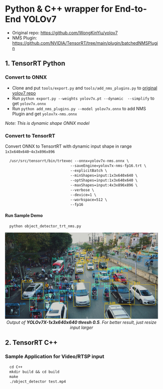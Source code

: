 # Python & C++ wrapper for End-to-End YOLOv7
- Original repo: https://github.com/WongKinYiu/yolov7
- NMS Plugin: https://github.com/NVIDIA/TensorRT/tree/main/plugin/batchedNMSPlugin

## 1. TensorRT Python
### Convert to ONNX
- Clone and put ```tools/export.py``` and ```tools/add_nms_plugins.py``` to [original yolov7 repo](https://github.com/WongKinYiu/yolov7)
- Run ```python export.py --weights yolov7x.pt --dynamic  --simplify``` to get ```yolov7x.onnx```
- Run ```python add_nms_plugins.py --model yolov7x.onnx``` to add NMS Plugin and get ```yolov7x-nms.onnx```

<i> Note: This is dynamic shape ONNX model </i>
### Convert to TensorRT
Convert ONNX to TensortRT with dynamic input shape in range ```1x3x640x640```-```4x3x896x896```
```
  /usr/src/tensorrt/bin/trtexec --onnx=yolov7x-nms.onnx \
                              --saveEngine=yolov7x-nms-fp16.trt \
                              --explicitBatch \
                              --minShapes=input:1x3x640x640 \
                              --optShapes=input:1x3x640x640 \
                              --maxShapes=input:4x3x896x896 \
                              --verbose \
                              --device=1 \
                              --workspace=512 \
                              --fp16
```
#### Run Sample Demo
```
  python object_detector_trt_nms.py
```
<p align="center">
  <img src="Python/output/result-640.jpg" width="960"> <br>
  <i> Output of <b>YOLOv7X-1x3x640x640 thresh 0.5</b>. For better result, just resize input larger</i>
</p>

## 2. TensorRT C++
### Sample Application for Video/RTSP input
```
  cd C++
  mkdir build && cd build
  make
  ./object_detector test.mp4
```
